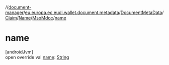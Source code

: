 //[document-manager](../../../../../../index.md)/[eu.europa.ec.eudi.wallet.document.metadata](../../../../index.md)/[DocumentMetaData](../../../index.md)/[Claim](../../index.md)/[Name](../index.md)/[MsoMdoc](index.md)/[name](name.md)

# name

[androidJvm]\
open override
val [name](name.md): [String](https://kotlinlang.org/api/latest/jvm/stdlib/kotlin/-string/index.html)
